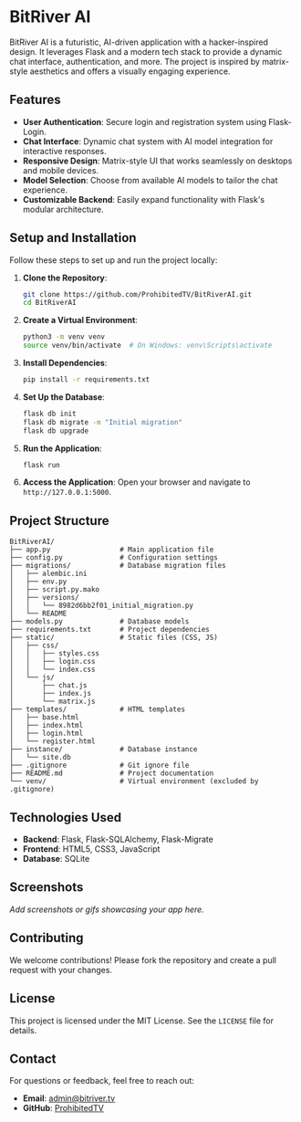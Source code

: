 # BitRiver AI

BitRiver AI is a futuristic, AI-driven application with a hacker-inspired design. It leverages Flask and a modern tech stack to provide a dynamic chat interface, authentication, and more. The project is inspired by matrix-style aesthetics and offers a visually engaging experience.

## Features

- **User Authentication**: Secure login and registration system using Flask-Login.
- **Chat Interface**: Dynamic chat system with AI model integration for interactive responses.
- **Responsive Design**: Matrix-style UI that works seamlessly on desktops and mobile devices.
- **Model Selection**: Choose from available AI models to tailor the chat experience.
- **Customizable Backend**: Easily expand functionality with Flask's modular architecture.

## Setup and Installation

Follow these steps to set up and run the project locally:

1. **Clone the Repository**:
    ```bash
    git clone https://github.com/ProhibitedTV/BitRiverAI.git
    cd BitRiverAI
    ```

2. **Create a Virtual Environment**:
    ```bash
    python3 -m venv venv
    source venv/bin/activate  # On Windows: venv\Scripts\activate
    ```

3. **Install Dependencies**:
    ```bash
    pip install -r requirements.txt
    ```

4. **Set Up the Database**:
    ```bash
    flask db init
    flask db migrate -m "Initial migration"
    flask db upgrade
    ```

5. **Run the Application**:
    ```bash
    flask run
    ```

6. **Access the Application**:
    Open your browser and navigate to `http://127.0.0.1:5000`.

## Project Structure
```
BitRiverAI/
├── app.py                 # Main application file
├── config.py              # Configuration settings
├── migrations/            # Database migration files
│   ├── alembic.ini
│   ├── env.py
│   ├── script.py.mako
│   ├── versions/
│   │   └── 8982d6bb2f01_initial_migration.py
│   └── README
├── models.py              # Database models
├── requirements.txt       # Project dependencies
├── static/                # Static files (CSS, JS)
│   ├── css/
│   │   ├── styles.css
│   │   ├── login.css
│   │   └── index.css
│   └── js/
│       ├── chat.js
│       ├── index.js
│       └── matrix.js
├── templates/             # HTML templates
│   ├── base.html
│   ├── index.html
│   ├── login.html
│   └── register.html
├── instance/              # Database instance
│   └── site.db
├── .gitignore             # Git ignore file
├── README.md              # Project documentation
└── venv/                  # Virtual environment (excluded by .gitignore)
```
## Technologies Used

- **Backend**: Flask, Flask-SQLAlchemy, Flask-Migrate
- **Frontend**: HTML5, CSS3, JavaScript
- **Database**: SQLite

## Screenshots

_Add screenshots or gifs showcasing your app here._

## Contributing

We welcome contributions! Please fork the repository and create a pull request with your changes.

## License

This project is licensed under the MIT License. See the `LICENSE` file for details.

## Contact

For questions or feedback, feel free to reach out:
- **Email**: admin@bitriver.tv
- **GitHub**: [ProhibitedTV](https://github.com/ProhibitedTV)
